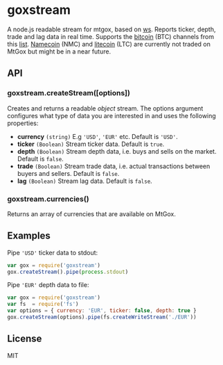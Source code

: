 # goxstream

A node.js readable stream for mtgox, based on [ws](https://github.com/einaros/ws). Reports ticker, depth, trade and lag data in real time. Supports the [bitcoin](http://bitcoin.org) (BTC) channels from this [list](https://mtgox.com/api/2/stream/list_public). [Namecoin](http://namecoin.info) (NMC) and [litecoin](http://litecoin.org) (LTC) are currently not traded on MtGox but might be in a near future.

## API

### goxstream.createStream([options])

Creates and returns a readable <i>object</i> stream. The options argument configures what type of data you are interested in and uses the following properties:

* <b>currency</b> `(string)` E.g `'USD'`, `'EUR'` etc. Default is `'USD'`.
* <b>ticker</b> `(Boolean)` Stream ticker data. Default is `true`.
* <b>depth</b> `(Boolean)` Stream depth data, i.e. buys and sells on the market. Default is `false`.
* <b>trade</b> `(Boolean)` Stream trade data, i.e. actual transactions between buyers and sellers. Default is `false`.
* <b>lag</b> `(Boolean)` Stream lag data. Default is `false`.

### goxstream.currencies()

Returns an array of currencies that are available on MtGox.

## Examples

Pipe `'USD'` ticker data to stdout:

```js
var gox = require('goxstream')
gox.createStream().pipe(process.stdout)
```

Pipe `'EUR'` depth data to file:

```js
var gox = require('goxstream')
var fs  = require('fs')
var options = { currency: 'EUR', ticker: false, depth: true }
gox.createStream(options).pipe(fs.createWriteStream('./EUR'))
```

## License
MIT